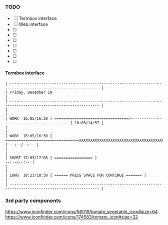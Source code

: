 ### TODO

* [ ] Termbox interface
* [ ] Web interface
* [ ] 
* [ ] 
* [ ] 
* [ ] 
* [ ] 
* [ ] 
* [ ] 

#### Termbox interface

```
| -------------------------------------------------------------------------------------------------------------- |
| Friday, December 19                                                                                            |
| -------------------------------------------------------------------------------------------------------------- |
|                                                                                                                |
| WORK  16:05/16:30 [ =================================>------------------------------------------ ] 10:03/14:57 |
|                                                                                                                |
| WORK  16:05/16:30 [ =================================XXXXXXXXXXXXXXXXXXXXXXXXXXXXXXXXXXXXXXXXXXX ] --:--/--:-- |
|                                                                                                                |
| SHORT 17:03/17:08 [ ================= ]                                                            --:--/--:-- |
|                                                                                                                |
| LONG  18:23/18:38 [ ====== PRESS SPACE FOR CONTINUE ======= ]                                                  |
| -------------------------------------------------------------------------------------------------------------- |
```

### 3rd party components

https://www.iconfinder.com/icons/56019/tomato_vegetable_icon#size=64
https://www.iconfinder.com/icons/174583/tomato_icon#size=32
